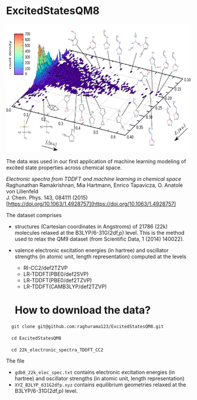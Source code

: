 # ExcitedStatesQM8

<a>
<img src="https://github.com/raghurama123/ExcitedStatesQM8/blob/main/QM8distribution.png"  height="350">
</a>

The data was used in our first application of machine learning modeling of excited state properties across chemical space.

_Electronic spectra from TDDFT and machine learning in chemical space_   
Raghunathan Ramakrishnan, Mia Hartmann, Enrico Tapavicza, O. Anatole von Lilienfeld   
J. Chem. Phys. 143, 084111 (2015)    
[https://doi.org/10.1063/1.4928757](https://doi.org/10.1063/1.4928757)


The dataset comprises 
- structures (Cartesian coordinates in Angstroms) of 21786 (22k) molecules relaxed at the B3LYP/6-31G(2df,p) level. This is the method used to relax the QM9 dataset (from Scientific Data, 1 (2014) 140022).
- valence electronic excitation energies (in hartree) and oscillator strengths (in atomic unit, length representation) computed at the levels
  - RI-CC2/def2TZVP
  - LR-TDDFT(PBE0/def2SVP)
  - LR-TDDFT(PBE0/def2TZVP)
  - LR-TDDFT(CAMB3LYP/def2TZVP)
 
  # How to download the data?
```
  git clone git@github.com:raghurama123/ExcitedStatesQM8.git

  cd ExcitedStatesQM8

  cd 22k_electronic_spectra_TDDFT_CC2
```

  The file
  - `gdb8_22k_elec_spec.txt` contains electronic excitation energies (in hartree) and oscillator strengths (in atomic unit, length representation)
  - `XYZ_B3LYP_631G2dfp.xyz` contains equilibrium geometries relaxed at the B3LYP/6-31G(2df,p) level.


